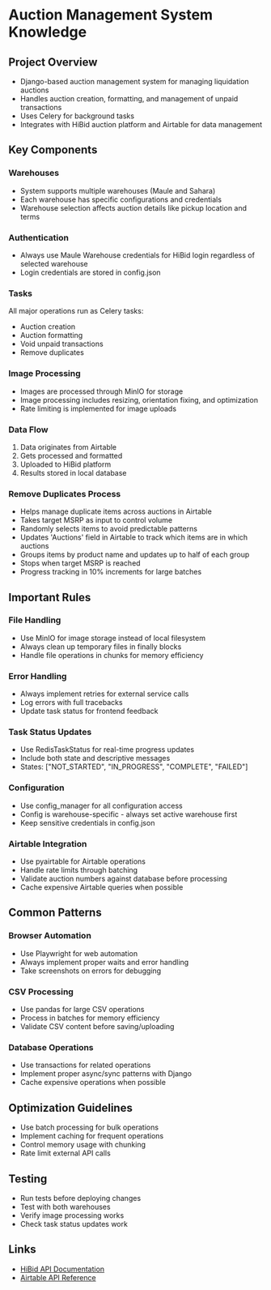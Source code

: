 # Auction Management System Knowledge

## Project Overview
- Django-based auction management system for managing liquidation auctions
- Handles auction creation, formatting, and management of unpaid transactions
- Uses Celery for background tasks
- Integrates with HiBid auction platform and Airtable for data management

## Key Components

### Warehouses
- System supports multiple warehouses (Maule and Sahara)
- Each warehouse has specific configurations and credentials
- Warehouse selection affects auction details like pickup location and terms

### Authentication
- Always use Maule Warehouse credentials for HiBid login regardless of selected warehouse
- Login credentials are stored in config.json

### Tasks
All major operations run as Celery tasks:
- Auction creation
- Auction formatting
- Void unpaid transactions
- Remove duplicates

### Image Processing
- Images are processed through MinIO for storage
- Image processing includes resizing, orientation fixing, and optimization
- Rate limiting is implemented for image uploads

### Data Flow
1. Data originates from Airtable
2. Gets processed and formatted
3. Uploaded to HiBid platform
4. Results stored in local database

### Remove Duplicates Process
- Helps manage duplicate items across auctions in Airtable
- Takes target MSRP as input to control volume
- Randomly selects items to avoid predictable patterns
- Updates 'Auctions' field in Airtable to track which items are in which auctions
- Groups items by product name and updates up to half of each group
- Stops when target MSRP is reached
- Progress tracking in 10% increments for large batches

## Important Rules

### File Handling
- Use MinIO for image storage instead of local filesystem
- Always clean up temporary files in finally blocks
- Handle file operations in chunks for memory efficiency

### Error Handling
- Always implement retries for external service calls
- Log errors with full tracebacks
- Update task status for frontend feedback

### Task Status Updates
- Use RedisTaskStatus for real-time progress updates
- Include both state and descriptive messages
- States: ["NOT_STARTED", "IN_PROGRESS", "COMPLETE", "FAILED"]

### Configuration
- Use config_manager for all configuration access
- Config is warehouse-specific - always set active warehouse first
- Keep sensitive credentials in config.json

### Airtable Integration
- Use pyairtable for Airtable operations
- Handle rate limits through batching
- Validate auction numbers against database before processing
- Cache expensive Airtable queries when possible

## Common Patterns

### Browser Automation
- Use Playwright for web automation
- Always implement proper waits and error handling
- Take screenshots on errors for debugging

### CSV Processing
- Use pandas for large CSV operations
- Process in batches for memory efficiency
- Validate CSV content before saving/uploading

### Database Operations
- Use transactions for related operations
- Implement proper async/sync patterns with Django
- Cache expensive operations when possible

## Optimization Guidelines
- Use batch processing for bulk operations
- Implement caching for frequent operations
- Control memory usage with chunking
- Rate limit external API calls

## Testing
- Run tests before deploying changes
- Test with both warehouses
- Verify image processing works
- Check task status updates work

## Links
- [HiBid API Documentation](https://bid.702auctions.com/api/docs)
- [Airtable API Reference](https://airtable.com/api)